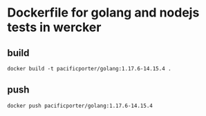 # Dockerfile for golang and nodejs tests in wercker

## build

```
docker build -t pacificporter/golang:1.17.6-14.15.4 .
```

## push

```
docker push pacificporter/golang:1.17.6-14.15.4
```
